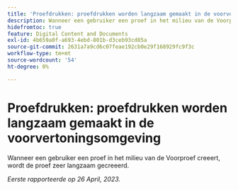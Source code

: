 ```yaml
---
title: 'Proefdrukken: proefdrukken worden langzaam gemaakt in de voorvertoningsomgeving'
description: Wanneer een gebruiker een proef in het milieu van de Voorproef creeert, wordt de proef zeer langzaam gecreeerd.
hidefromtoc: true
feature: Digital Content and Documents
exl-id: 4b659a0f-a693-4ebd-801b-d3ceb93cd85a
source-git-commit: 2631a7a9cd6c07feae192cb0e29f168929fc9f3c
workflow-type: tm+mt
source-wordcount: '54'
ht-degree: 0%

---
```


# Proefdrukken: proefdrukken worden langzaam gemaakt in de voorvertoningsomgeving

<!--This article is by request. Article is on WF and WFP TOCs-->

Wanneer een gebruiker een proef in het milieu van de Voorproef creeert, wordt de proef zeer langzaam gecreeerd.

_Eerste rapporteerde op 26 April, 2023._
